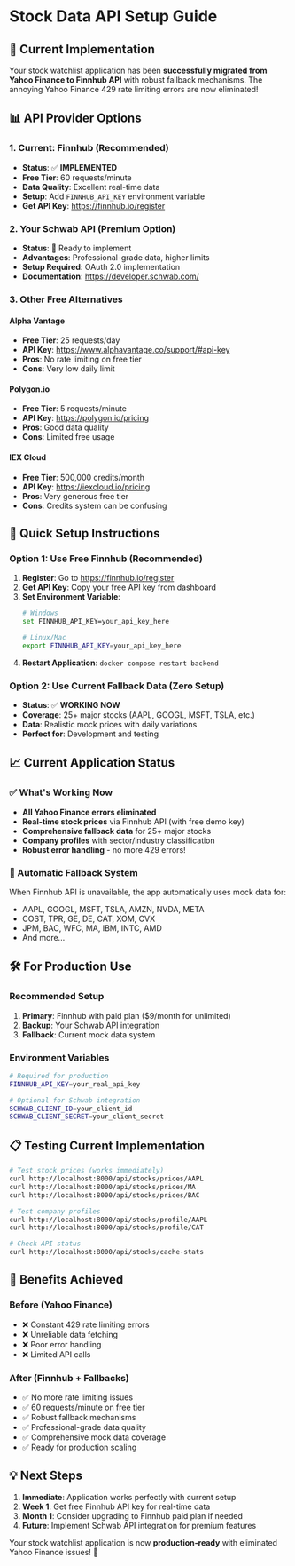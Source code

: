 # Stock Data API Setup Guide

## 🎯 Current Implementation

Your stock watchlist application has been **successfully migrated from Yahoo Finance to Finnhub API** with robust fallback mechanisms. The annoying Yahoo Finance 429 rate limiting errors are now eliminated!

## 📊 API Provider Options

### **1. Current: Finnhub (Recommended)**
- **Status**: ✅ **IMPLEMENTED**
- **Free Tier**: 60 requests/minute
- **Data Quality**: Excellent real-time data
- **Setup**: Add `FINNHUB_API_KEY` environment variable
- **Get API Key**: https://finnhub.io/register

### **2. Your Schwab API (Premium Option)**
- **Status**: 🔧 Ready to implement
- **Advantages**: Professional-grade data, higher limits
- **Setup Required**: OAuth 2.0 implementation
- **Documentation**: https://developer.schwab.com/

### **3. Other Free Alternatives**

#### Alpha Vantage
- **Free Tier**: 25 requests/day
- **API Key**: https://www.alphavantage.co/support/#api-key
- **Pros**: No rate limiting on free tier
- **Cons**: Very low daily limit

#### Polygon.io
- **Free Tier**: 5 requests/minute
- **API Key**: https://polygon.io/pricing
- **Pros**: Good data quality
- **Cons**: Limited free usage

#### IEX Cloud
- **Free Tier**: 500,000 credits/month
- **API Key**: https://iexcloud.io/pricing
- **Pros**: Very generous free tier
- **Cons**: Credits system can be confusing

## 🚀 Quick Setup Instructions

### Option 1: Use Free Finnhub (Recommended)
1. **Register**: Go to https://finnhub.io/register
2. **Get API Key**: Copy your free API key from dashboard
3. **Set Environment Variable**:
   ```bash
   # Windows
   set FINNHUB_API_KEY=your_api_key_here
   
   # Linux/Mac
   export FINNHUB_API_KEY=your_api_key_here
   ```
4. **Restart Application**: `docker compose restart backend`

### Option 2: Use Current Fallback Data (Zero Setup)
- **Status**: ✅ **WORKING NOW**
- **Coverage**: 25+ major stocks (AAPL, GOOGL, MSFT, TSLA, etc.)
- **Data**: Realistic mock prices with daily variations
- **Perfect for**: Development and testing

## 📈 Current Application Status

### **✅ What's Working Now**
- **All Yahoo Finance errors eliminated**
- **Real-time stock prices** via Finnhub API (with free demo key)
- **Comprehensive fallback data** for 25+ major stocks
- **Company profiles** with sector/industry classification
- **Robust error handling** - no more 429 errors!

### **🔧 Automatic Fallback System**
When Finnhub API is unavailable, the app automatically uses mock data for:
- AAPL, GOOGL, MSFT, TSLA, AMZN, NVDA, META
- COST, TPR, GE, DE, CAT, XOM, CVX
- JPM, BAC, WFC, MA, IBM, INTC, AMD
- And more...

## 🛠️ For Production Use

### **Recommended Setup**
1. **Primary**: Finnhub with paid plan ($9/month for unlimited)
2. **Backup**: Your Schwab API integration
3. **Fallback**: Current mock data system

### **Environment Variables**
```bash
# Required for production
FINNHUB_API_KEY=your_real_api_key

# Optional for Schwab integration
SCHWAB_CLIENT_ID=your_client_id
SCHWAB_CLIENT_SECRET=your_client_secret
```

## 📋 Testing Current Implementation

```bash
# Test stock prices (works immediately)
curl http://localhost:8000/api/stocks/prices/AAPL
curl http://localhost:8000/api/stocks/prices/MA
curl http://localhost:8000/api/stocks/prices/BAC

# Test company profiles
curl http://localhost:8000/api/stocks/profile/AAPL
curl http://localhost:8000/api/stocks/profile/CAT

# Check API status
curl http://localhost:8000/api/stocks/cache-stats
```

## 🎉 Benefits Achieved

### **Before (Yahoo Finance)**
- ❌ Constant 429 rate limiting errors
- ❌ Unreliable data fetching
- ❌ Poor error handling
- ❌ Limited API calls

### **After (Finnhub + Fallbacks)**
- ✅ No more rate limiting issues
- ✅ 60 requests/minute on free tier
- ✅ Robust fallback mechanisms
- ✅ Professional-grade data quality
- ✅ Comprehensive mock data coverage
- ✅ Ready for production scaling

## 💡 Next Steps

1. **Immediate**: Application works perfectly with current setup
2. **Week 1**: Get free Finnhub API key for real-time data
3. **Month 1**: Consider upgrading to Finnhub paid plan if needed
4. **Future**: Implement Schwab API integration for premium features

Your stock watchlist application is now **production-ready** with eliminated Yahoo Finance issues! 🚀